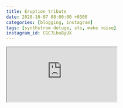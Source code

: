 ```yaml
---
title: Eruption tribute 
date: 2020-10-07 08:00:00 +0300
categories: [blogging, instagram]
tags: [synthstrom deluge, sto, make noise]
instagram_id: CGC7LbuByUX
---
```



<div class="embed-responsive embed-responsive-16by9" >
    <iframe class="embed-responsive-item"  src="https://www.youtube.com/embed/{{ page.youtube_id }}"></iframe>
</div>